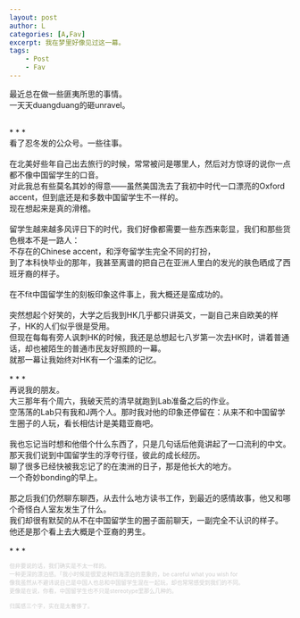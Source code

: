 ```yaml
---
layout: post
author: L
categories: [A,Fav]
excerpt: 我在梦里好像见过这一幕。
tags:
    - Post
    - Fav
---
```

最近总在做一些匪夷所思的事情。<br>
一天天duangduang的砸unravel。<br>

<br>
* * *
<br>
看了忍冬发的公众号。一些往事。<br>
<br>
在北美好些年自己出去旅行的时候，常常被问是哪里人，然后对方惊讶的说你一点都不像中国留学生的口音。<br>
对此我总有些莫名其妙的得意——虽然美国洗去了我初中时代一口漂亮的Oxford accent，但到底还是和多数中国留学生不一样的。<br>
现在想起来是真的滑稽。<br>
<br>
留学生越来越多风评日下的时代，我们好像都需要一些东西来彰显，我们和那些货色根本不是一路人：<br>
不存在的Chinese accent，和浮夸留学生完全不同的打扮，<br>
到了本科快毕业的那年，我甚至离谱的把自己在亚洲人里白的发光的肤色晒成了西班牙裔的样子。<br>
<br>
在不fit中国留学生的刻板印象这件事上，我大概还是蛮成功的。<br>
<br>
突然想起个好笑的，大学之后我到HK几乎都只讲英文，一副自己来自欧美的样子，HK的人们似乎很是受用。<br>
但现在每每有旁人讽刺HK的时候，我还是总想起七八岁第一次去HK时，讲着普通话，却也被陌生的普通市民友好照顾的一幕。<br>
就那一幕让我始终对HK有一个温柔的记忆。<br>
<br>
* * *
<br>
再说我的朋友。<br>
大三那年有个周六，我破天荒的清早就跑到Lab准备之后的作业。<br>
空荡荡的Lab只有我和J两个人。那时我对他的印象还停留在：从来不和中国留学生圈子的人玩，看长相估计是美籍亚裔吧。<br>
<br>
我也忘记当时想和他借个什么东西了，只是几句话后他竟讲起了一口流利的中文。<br>
那天我们说到中国留学生的浮夸行径，彼此的成长经历。<br>
聊了很多已经快被我忘记了的在澳洲的日子，那是他长大的地方。<br>
一个奇妙bonding的早上。<br>
<br>
那之后我们仍然聊东聊西，从去什么地方读书工作，到最近的感情故事，他又和哪个奇怪白人室友发生了什么。<br>
我们却很有默契的从不在中国留学生的圈子面前聊天，一副完全不认识的样子。<br>
他还是那个看上去大概是个亚裔的男生。<br>
<br>
* * *
<br>
<p style="font-size:10px;color:#cdcdcd">但非要说的话，我们确实是不太一样的。<br>
一种更深的漂泊感。「我小时候是很爱这种四海漂泊的意象的，be careful what you wish for<br>
像我虽然从不避讳说自己是中国人也总和中国留学生混在一起玩，却也常常感受到我们的不同。<br>
更像是在说，你看，中国留学生也不只是stereotype里那么几种的。<br>
<br>
归属感三个字，实在是太奢侈了。<br>
